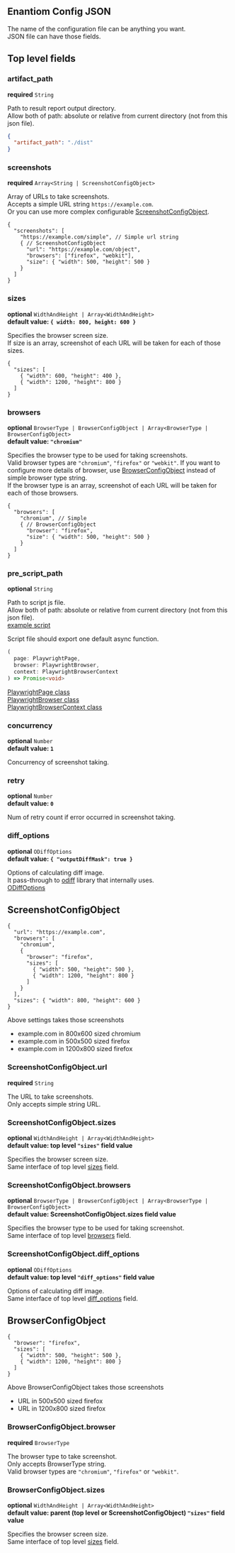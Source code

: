 ## Enantiom Config JSON

The name of the configuration file can be anything you want.  
JSON file can have those fields.

## Top level fields

### artifact_path

**required** `String`

Path to result report output directory.  
Allow both of path: absolute or relative from current directory (not from this json file).

```json
{
  "artifact_path": "./dist"
}
```

### screenshots

**required** `Array<String | ScreenshotConfigObject>`

Array of URLs to take screenshots.  
Accepts a simple URL string `https://example.com`.  
Or you can use more complex configurable [ScreenshotConfigObject](#ScreenshotConfigObject).

```json5
{
  "screenshots": [
    "https://example.com/simple", // Simple url string
    { // ScreenshotConfigObject
      "url": "https://example.com/object",
      "browsers": ["firefox", "webkit"],
      "size": { "width": 500, "height": 500 }
    }
  ]
}
```

### sizes

**optional** `WidthAndHeight | Array<WidthAndHeight>`  
**default value: `{ width: 800, height: 600 }`**

Specifies the browser screen size.  
If size is an array, screenshot of each URL will be taken for each of those sizes.

```json5
{
  "sizes": [
    { "width": 600, "height": 400 },
    { "width": 1200, "height": 800 }
  ]
}
```

### browsers

**optional** `BrowserType | BrowserConfigObject | Array<BrowserType | BrowserConfigObject>`  
**default value: `"chromium"`**

Specifies the browser type to be used for taking screenshots.  
Valid browser types are `"chromium"`, `"firefox"` or `"webkit"`.
If you want to configure more details of browser, use [BrowserConfigObject](#BrowserConfigObject) instead of simple browser type string.  
If the browser type is an array, screenshot of each URL will be taken for each of those browsers.

```json5
{
  "browsers": [
    "chromium", // Simple 
    { // BrowserConfigObject
      "browser": "firefox", 
      "size": { "width": 500, "height": 500 }
    }
  ]
}
```

### pre_script_path

**optional** `String`

Path to script js file.  
Allow both of path: absolute or relative from current directory (not from this json file).  
[example script](../example/scrollToBottom.js)

Script file should export one default async function.  

```typescript
(
  page: PlaywrightPage, 
  browser: PlaywrightBrowser, 
  context: PlaywrightBrowserContext
) => Promise<void>
```

[PlaywrightPage class](https://playwright.dev/docs/api/class-page)  
[PlaywrightBrowser class](https://playwright.dev/docs/api/class-browser)  
[PlaywrightBrowserContext class](https://playwright.dev/docs/api/class-browsercontext)

### concurrency

**optional** `Number`  
**default value: `1`**

Concurrency of screenshot taking.

### retry

**optional** `Number`  
**default value: `0`**

Num of retry count if error occurred in screenshot taking.

### diff_options

**optional** `ODiffOptions`  
**default value: `{ "outputDiffMask": true }`**

Options of calculating diff image.  
It pass-through to [odiff](https://github.com/dmtrKovalenko/odiff) library that internally uses.  
[ODiffOptions](https://github.com/dmtrKovalenko/odiff#nodejs-1)

## ScreenshotConfigObject

```json5
{
  "url": "https://example.com",
  "browsers": [
    "chromium", 
    { 
      "browser": "firefox", 
      "sizes": [
        { "width": 500, "height": 500 },
        { "width": 1200, "height": 800 }
      ]
    }
  ],
  "sizes": { "width": 800, "height": 600 }
}
```

Above settings takes those screenshots

- example.com in 800x600 sized chromium
- example.com in 500x500 sized firefox
- example.com in 1200x800 sized firefox

### ScreenshotConfigObject.url

**required** `String`

The URL to take screenshots.  
Only accepts simple string URL.

### ScreenshotConfigObject.sizes

**optional** `WidthAndHeight | Array<WidthAndHeight>`  
**default value: top level `"sizes"` field value**

Specifies the browser screen size.  
Same interface of top level [sizes](#sizes) field.


### ScreenshotConfigObject.browsers

**optional** `BrowserType | BrowserConfigObject | Array<BrowserType | BrowserConfigObject>`  
**default value: ScreenshotConfigObject.sizes field value**

Specifies the browser type to be used for taking screenshot.  
Same interface of top level [browsers](#browsers) field.

### ScreenshotConfigObject.diff_options

**optional** `ODiffOptions`  
**default value: top level `"diff_options"` field value**

Options of calculating diff image.  
Same interface of top level [diff_options](#diff_options) field.

## BrowserConfigObject

```json5
{
  "browser": "firefox",
  "sizes": [
    { "width": 500, "height": 500 },
    { "width": 1200, "height": 800 }
  ]
}
```

Above BrowserConfigObject takes those screenshots

- URL in 500x500 sized firefox
- URL in 1200x800 sized firefox

### BrowserConfigObject.browser

**required** `BrowserType`

The browser type to take screenshot.  
Only accepts BrowserType string.  
Valid browser types are `"chromium"`, `"firefox"` or `"webkit"`.

### BrowserConfigObject.sizes

**optional** `WidthAndHeight | Array<WidthAndHeight>`  
**default value: parent (top level or ScreenshotConfigObject) `"sizes"` field value**

Specifies the browser screen size.  
Same interface of top level [sizes](#sizes) field.
